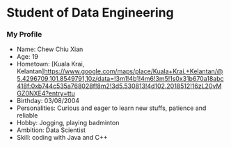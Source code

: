 # Student of Data Engineering
### My Profile
- Name: Chew Chiu Xian
- Age: 19
- Hometown: [Kuala Krai, Kelantan]https://www.google.com/maps/place/Kuala+Krai,+Kelantan/@5.4296709,101.8549791,10z/data=!3m1!4b1!4m6!3m5!1s0x31b670a18abc418f:0xb744c535a768028f!8m2!3d5.530813!4d102.2018512!16zL20vMGZ0NXE4?entry=ttu
- Birthday: 03/08/2004
- Personalities: Curious and eager to learn new stuffs, patience and reliable
- Hobby: Jogging, playing badminton
- Ambition: Data Scientist
- Skill: coding with Java and C++

